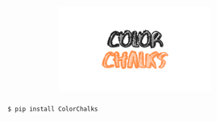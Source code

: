 <h1 align="center">
	<img width="300"  src="./src/img/Color.png" alt="ColorChalks">
</h1>

```
$ pip install ColorChalks
```
